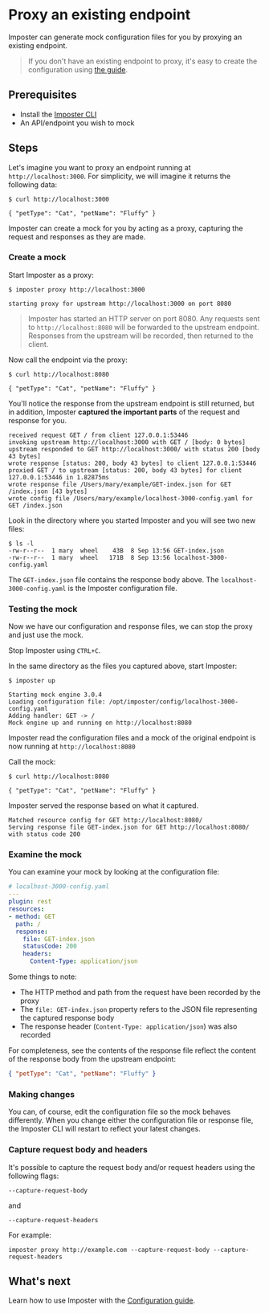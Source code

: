 # Proxy an existing endpoint

Imposter can generate mock configuration files for you by proxying an existing endpoint.

> If you don't have an existing endpoint to proxy, it's easy to create the configuration using [the guide](./configuration.md).

## Prerequisites

- Install the [Imposter CLI](./run_imposter_cli.md)
- An API/endpoint you wish to mock

## Steps

Let's imagine you want to proxy an endpoint running at `http://localhost:3000`. For simplicity, we will imagine it returns the following data:

    $ curl http://localhost:3000

    { "petType": "Cat", "petName": "Fluffy" }

Imposter can create a mock for you by acting as a proxy, capturing the request and responses as they are made.

### Create a mock

Start Imposter as a proxy:

    $ imposter proxy http://localhost:3000

    starting proxy for upstream http://localhost:3000 on port 8080

> Imposter has started an HTTP server on port 8080. Any requests sent to `http://localhost:8080` will be forwarded to the upstream endpoint. Responses from the upstream will be recorded, then returned to the client. 

Now call the endpoint via the proxy:

    $ curl http://localhost:8080

    { "petType": "Cat", "petName": "Fluffy" }

You'll notice the response from the upstream endpoint is still returned, but in addition, Imposter **captured the important parts** of the request and response for you.

    received request GET / from client 127.0.0.1:53446
    invoking upstream http://localhost:3000 with GET / [body: 0 bytes]
    upstream responded to GET http://localhost:3000/ with status 200 [body 43 bytes]
    wrote response [status: 200, body 43 bytes] to client 127.0.0.1:53446
    proxied GET / to upstream [status: 200, body 43 bytes] for client 127.0.0.1:53446 in 1.82875ms
    wrote response file /Users/mary/example/GET-index.json for GET /index.json [43 bytes]
    wrote config file /Users/mary/example/localhost-3000-config.yaml for GET /index.json

Look in the directory where you started Imposter and you will see two new files:

    $ ls -l
    -rw-r--r--  1 mary  wheel    43B  8 Sep 13:56 GET-index.json
    -rw-r--r--  1 mary  wheel   171B  8 Sep 13:56 localhost-3000-config.yaml

The `GET-index.json` file contains the response body above. The `localhost-3000-config.yaml` is the Imposter configuration file.

### Testing the mock

Now we have our configuration and response files, we can stop the proxy and just use the mock.

Stop Imposter using `CTRL+C`.

In the same directory as the files you captured above, start Imposter:

    $ imposter up

    Starting mock engine 3.0.4
    Loading configuration file: /opt/imposter/config/localhost-3000-config.yaml
    Adding handler: GET -> /
    Mock engine up and running on http://localhost:8080

Imposter read the configuration files and a mock of the original endpoint is now running at `http://localhost:8080`

Call the mock:

    $ curl http://localhost:8080

    { "petType": "Cat", "petName": "Fluffy" }

Imposter served the response based on what it captured.

    Matched resource config for GET http://localhost:8080/
    Serving response file GET-index.json for GET http://localhost:8080/ with status code 200

### Examine the mock

You can examine your mock by looking at the configuration file:

```yaml
# localhost-3000-config.yaml
---
plugin: rest
resources:
- method: GET
  path: /
  response:
    file: GET-index.json
    statusCode: 200
    headers:
      Content-Type: application/json
```

Some things to note:

- The HTTP method and path from the request have been recorded by the proxy
- The `file: GET-index.json` property refers to the JSON file representing the captured response body
- The response header (`Content-Type: application/json`) was also recorded

For completeness, see the contents of the response file reflect the content of the response body from the upstream endpoint:

```json
{ "petType": "Cat", "petName": "Fluffy" }
```

### Making changes

You can, of course, edit the configuration file so the mock behaves differently. When you change either the configuration file or response file, the Imposter CLI will restart to reflect your latest changes.

### Capture request body and headers

It's possible to capture the request body and/or request headers using the following flags:

```
--capture-request-body
```

and

```
--capture-request-headers
```

For example:

```
imposter proxy http://example.com --capture-request-body --capture-request-headers
```

## What's next

Learn how to use Imposter with the [Configuration guide](configuration.md).
